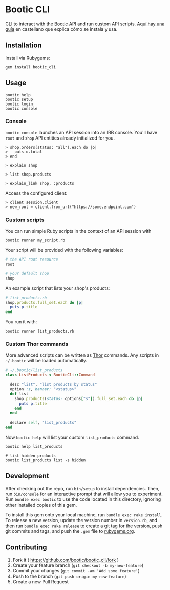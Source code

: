 # Bootic CLI

CLI to interact with the [Bootic API](https://api.bootic.net/) and run custom API scripts. [Aquí hay una guía](https://github.com/bootic/bootic_cli/blob/master/GUIA.md) en castellano que explica cómo se instala y usa.

## Installation

Install via Rubygems:

    gem install bootic_cli

## Usage

    bootic help
    bootic setup
    bootic login
    bootic console

### Console

`bootic console` launches an API session into an IRB console. You'll have `root` and `shop` API entities already initialized for you.

```
> shop.orders(status: "all").each do |o|
>   puts o.total
> end

> explain shop

> list shop.products

> explain_link shop, :products
```

Access the configured client:

```
> client session.client
> new_root = client.from_url("https://some.endpoint.com")
```

### Custom scripts

You can run simple Ruby scripts in the context of an API session with

    bootic runner my_script.rb

Your script will be provided with the following variables:

```ruby
# the API root resource
root

# your default shop
shop
```

An example script that lists your shop's products:

```ruby
# list_products.rb
shop.products.full_set.each do |p|
  puts p.title
end
```

You run it with:

```
bootic runner list_products.rb
```

### Custom Thor commands

More advanced scripts can be written as [Thor]() commands. Any scripts in `~/.bootic` will be loaded automatically.

```ruby
# ~/.bootic/list_products
class ListProducts < BooticCli::Command

  desc "list", "list products by status"
  option :s, banner: "<status>"
  def list
    shop.products(status: options["s"]).full_set.each do |p|
      puts p.title
    end
  end
  
  declare self, "list_products"
end
```

Now `bootic help` will list your custom `list_products` command.

```
bootic help list_products

# list hidden products
bootic list_products list -s hidden
```

## Development

After checking out the repo, run `bin/setup` to install dependencies. Then, run `bin/console` for an interactive prompt that will allow you to experiment. Run `bundle exec bootic` to use the code located in this directory, ignoring other installed copies of this gem.

To install this gem onto your local machine, run `bundle exec rake install`. To release a new version, update the version number in `version.rb`, and then run `bundle exec rake release` to create a git tag for the version, push git commits and tags, and push the `.gem` file to [rubygems.org](https://rubygems.org).

## Contributing

1. Fork it ( https://github.com/bootic/bootic_cli/fork )
2. Create your feature branch (`git checkout -b my-new-feature`)
3. Commit your changes (`git commit -am 'Add some feature'`)
4. Push to the branch (`git push origin my-new-feature`)
5. Create a new Pull Request
